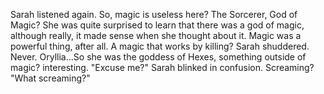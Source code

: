 Sarah listened again. So, magic is useless here? The Sorcerer, God of Magic? She was quite surprised to learn that there was a god of magic, although really, it made sense when she thought about it. Magic was a powerful thing, after all. A  magic that works by killing? Sarah shuddered. Never. Oryllia...So she was the goddess of Hexes, something outside of magic? interesting. "Excuse me?" Sarah blinked in confusion. Screaming? "What screaming?"